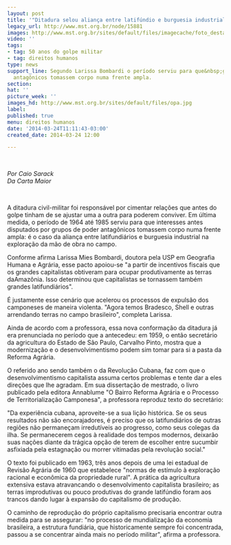 ```yaml
---
layout: post
title: '"Ditadura selou aliança entre latifúndio e burguesia industrial", afirma professora'
legacy_url: http://www.mst.org.br/node/15881
images: http://www.mst.org.br/sites/default/files/imagecache/foto_destaque/opa.jpg
video: ''
tags:
- tag: 50 anos do golpe militar
- tag: direitos humanos
type: news
support_line: Segundo Larissa Bombardi o período serviu para que&nbsp;grupos de poder
  antagônicos tomassem corpo numa frente ampla.
section: 
hat: ''
picture_week: ''
images_hd: http://www.mst.org.br/sites/default/files/opa.jpg
label: 
published: true
menu: direitos humanos
date: '2014-03-24T11:11:43-03:00'
created_date: 2014-03-24 12:00

---
```

<p>&nbsp;</p><p><em>Por Caio Sarack<br>Da Carta Maior</em></p><div>&nbsp;</div><p>A ditadura civil-militar foi responsável por cimentar relações que antes do golpe tinham de se ajustar uma a outra para poderem conviver. Em última medida, o período de 1964 até 1985 serviu para que interesses antes disputados por grupos de poder antagônicos tomassem corpo numa frente ampla: é o caso da aliança entre latifundiários e burguesia industrial na exploração da mão de obra no campo.</p><p>Conforme afirma Larissa Mies Bombardi, doutora pela USP em Geografia Humana e Agrária, esse pacto apoiou-se "a partir de incentivos fiscais que os grandes capitalistas obtiveram para ocupar produtivamente as terras daAmazônia. Isso determinou que capitalistas se tornassem também grandes latifundiários".</p><p>É justamente esse cenário que acelerou os processos de expulsão dos camponeses de maneira violenta. "Agora temos Bradesco, Shell e outras arrendando terras no campo brasileiro", completa Larissa.</p><p>Ainda de acordo com a professora, essa nova conformação da ditadura já era prenunciada no período que a antecedeu: em 1959, o então secretário da agricultura do Estado de São Paulo, Carvalho Pinto, mostra que a modernização e o desenvolvimentismo podem sim tomar para si a pasta da Reforma Agrária.</p><p>O referido ano sendo também o da Revolução Cubana, faz com que o desenvolvimentismo capitalista assuma certos problemas e tente dar a eles direções que lhe agradam. Em sua dissertação de mestrado, o livro publicado pela editora Annablume "O Bairro Reforma Agrária e o Processo de Territorialização Camponesa", a professora reproduz texto do secretário:</p><p>"Da experiência cubana, aproveite-se a sua lição histórica. Se os seus resultados não são encorajadores, é preciso que os latifundiários de outras regiões não permaneçam irredutíveis ao progresso, como seus colegas da ilha. Se permanecerem cegos à realidade dos tempos modernos, deixarão suas nações diante da trágica opção de terem de escolher entre sucumbir asfixiada pela estagnação ou morrer vitimadas pela revolução social."</p><p>O texto foi publicado em 1963, três anos depois de uma lei estadual de Revisão Agrária de 1960 que estabelece "normas de estímulo à exploração racional e econômica da propriedade rural". A prática da agricultura extensiva estava atravancando o desenvolvimento capitalista brasileiro; as terras improdutivas ou pouco produtivas do grande latifúndio foram aos trancos dando lugar à expansão do capitalismo de produção.</p><p>O caminho de reprodução do próprio capitalismo precisaria encontrar outra medida para se assegurar: "no processo de mundialização da economia brasileira, a estrutura fundiária, que historicamente sempre foi concentrada, passou a se concentrar ainda mais no período militar", afirma a professora.</p><p>&nbsp;</p><p>&nbsp;</p>

